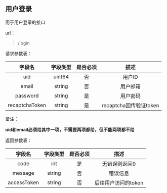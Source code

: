 ## 用户登录

用于用户登录的接口



url：

> /login



请求参数表：

|     字段名     | 字段类型 | 是否必须 |          描述          |
| :------------: | :------: | :------: | :--------------------: |
|      uid       |  uint64  |    否    |         用户ID         |
|     email      |  string  |    否    |        用户邮箱        |
|    password    |  string  |    是    |        用户密码        |
| recaptchaToken |  string  |    是    | recaptcha回传验证token |

备注：

**uid和email必须给其中一项，不需要两项都给，但不能两项都不给**



返回参数表：

|   字段名    | 字段类型 | 是否必须 |        描述         |
| :---------: | :------: | :------: | :-----------------: |
|    code     |   int    |    是    |    无错误则返回0    |
|   message   |  string  |    否    |      错误信息       |
| accessToken |  string  |    否    | 后续用户访问的token |

